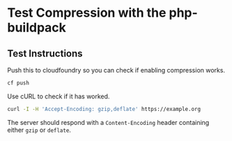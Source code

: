 # Test Compression with the php-buildpack

## Test Instructions

Push this to cloudfoundry so you can check if enabling compression works.

```bash
cf push
```
Use cURL to check if it has worked.

```bash
curl -I -H 'Accept-Encoding: gzip,deflate' https://example.org
```
The server should respond with a `Content-Encoding` header containing either `gzip` or `deflate`.
